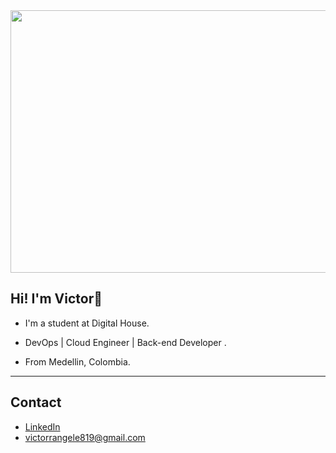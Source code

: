 <img src="https://i.pinimg.com/564x/11/1a/21/111a218fa1455232512f17ee86d98eff.jpg" width="1000px" height = "420">

## Hi! I'm **Victor**👋

* I'm a student at Digital House. 

* DevOps | Cloud Engineer | Back-end Developer .

* From Medellin, Colombia. 
--------

## Contact  

* [LinkedIn](https://www.linkedin.com/in/victorrangelromero/)
* victorrangele819@gmail.com
